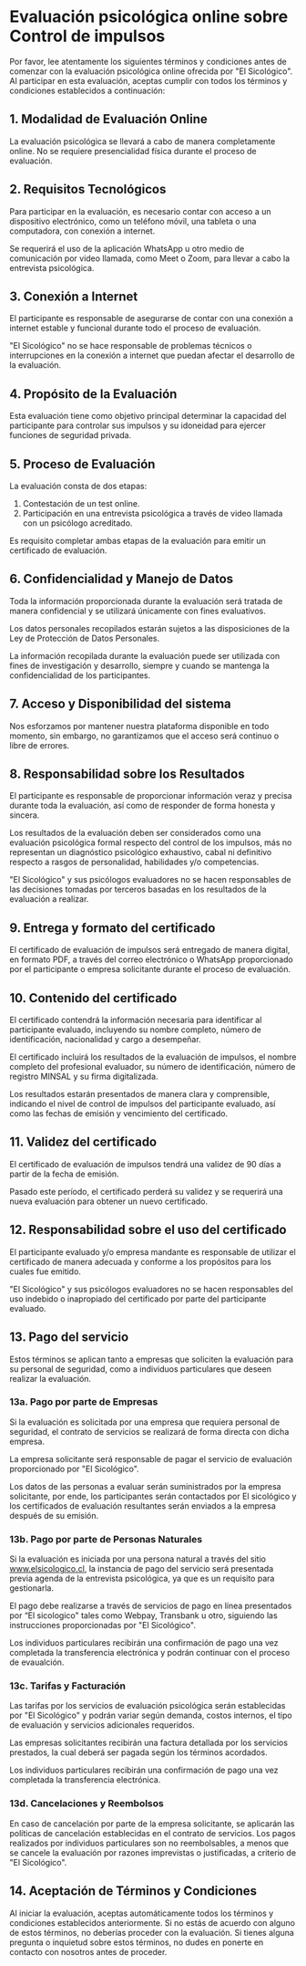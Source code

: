 # Evaluación psicológica online sobre Control de impulsos
 
Por favor, lee atentamente los siguientes términos y condiciones antes de comenzar con la evaluación
psicológica online ofrecida por "El Sicológico". Al participar en esta evaluación, aceptas cumplir
con todos los términos y condiciones establecidos a continuación:
 
## 1. Modalidad de Evaluación Online

La evaluación psicológica se llevará a cabo de manera completamente online.
No se requiere presencialidad física durante el proceso de evaluación.
 
## 2. Requisitos Tecnológicos

Para participar en la evaluación, es necesario contar con acceso a un dispositivo electrónico,
como un teléfono móvil, una tableta o una computadora, con conexión a internet.

Se requerirá el uso de la aplicación WhatsApp u otro medio de comunicación por video llamada,
como Meet o Zoom, para llevar a cabo la entrevista psicológica.
 
## 3. Conexión a Internet

El participante es responsable de asegurarse de contar con una conexión a internet estable
y funcional durante todo el proceso de evaluación.

"El Sicológico" no se hace responsable de problemas técnicos o interrupciones en la conexión
a internet que puedan afectar el desarrollo de la evaluación.
 
## 4. Propósito de la Evaluación

Esta evaluación tiene como objetivo principal determinar la capacidad del participante para
controlar sus impulsos y su idoneidad para ejercer funciones de seguridad privada.
 
## 5. Proceso de Evaluación

La evaluación consta de dos etapas:

  1. Contestación de un test online. 
  2. Participación en una entrevista psicológica a través de video llamada con un psicólogo acreditado.

Es requisito completar ambas etapas de la evaluación para emitir un certificado de evaluación.
 
## 6. Confidencialidad y Manejo de Datos

Toda la información proporcionada durante la evaluación será tratada de manera confidencial
y se utilizará únicamente con fines evaluativos.

Los datos personales recopilados estarán sujetos a las disposiciones de la Ley de Protección
de Datos Personales.

La información recopilada durante la evaluación puede ser utilizada con fines de investigación
y desarrollo, siempre y cuando se mantenga la confidencialidad de los participantes.
 
## 7. Acceso y Disponibilidad del sistema

Nos esforzamos por mantener nuestra plataforma disponible en todo momento, sin embargo,
no garantizamos que el acceso será continuo o libre de errores.

## 8. Responsabilidad sobre los Resultados

El participante es responsable de proporcionar información veraz y precisa durante toda
la evaluación, así como de responder de forma honesta y sincera.

Los resultados de la evaluación deben ser considerados como una evaluación psicológica formal
respecto del control de los impulsos, más no representan un diagnóstico psicológico exhaustivo,
cabal ni definitivo respecto a rasgos de personalidad, habilidades y/o competencias.

"El Sicológico" y sus psicólogos evaluadores no se hacen responsables de las decisiones tomadas
por terceros basadas en los resultados de la evaluación a realizar.
 
## 9. Entrega y formato del certificado

El certificado de evaluación de impulsos será entregado de manera digital, en formato PDF,
a través del correo electrónico o WhatsApp proporcionado por el participante o empresa
solicitante durante el proceso de evaluación.
 
## 10. Contenido del certificado

El certificado contendrá la información necesaria para identificar al participante evaluado,
incluyendo su nombre completo, número de identificación, nacionalidad y cargo a desempeñar.

El certificado incluirá los resultados de la evaluación de impulsos, el nombre completo del
profesional evaluador, su número de identificación, número de registro MINSAL y su firma digitalizada.

Los resultados estarán presentados de manera clara y comprensible, indicando el nivel de
control de impulsos del participante evaluado, así como las fechas de emisión y vencimiento
del certificado.
 
## 11. Validez del certificado

El certificado de evaluación de impulsos tendrá una validez de 90 días a partir de la fecha de emisión.

Pasado este período, el certificado perderá su validez y se requerirá una nueva
evaluación para obtener un nuevo certificado.
 
## 12. Responsabilidad sobre el uso del certificado

El participante evaluado y/o empresa mandante es responsable de utilizar el certificado
de manera adecuada y conforme a los propósitos para los cuales fue emitido.

"El Sicológico" y sus psicólogos evaluadores no se hacen responsables del uso indebido o
inapropiado del certificado por parte del participante evaluado.
 
## 13. Pago del servicio

Estos términos se aplican tanto a empresas que soliciten la evaluación para su personal
de seguridad, como a individuos particulares que deseen realizar la evaluación.
 
### 13a. Pago por parte de Empresas

Si la evaluación es solicitada por una empresa que requiera personal de seguridad,
el contrato de servicios se realizará de forma directa con dicha empresa.

La empresa solicitante será responsable de pagar el servicio de evaluación proporcionado
por "El Sicológico".

Los datos de las personas a evaluar serán suministrados por la empresa solicitante,
por ende, los participantes serán contactados por El sicológico y los certificados
de evaluación resultantes serán enviados a la empresa después de su emisión.
 
### 13b. Pago por parte de Personas Naturales

Si la evaluación es iniciada por una persona natural a través del sitio
<a href="https://www.elsicologico.cl" target="_blank">www.elsicologico.cl</a>,
la instancia de pago del servicio será presentada previa agenda de la entrevista psicológica,
ya que es un requisito para gestionarla.

El pago debe realizarse a través de servicios de pago en línea presentados por
“El sicologico" tales como Webpay, Transbank u otro, siguiendo las instrucciones proporcionadas
por "El Sicológico".

Los individuos particulares recibirán una confirmación de pago una vez completada la
transferencia electrónica y podrán continuar con el proceso de evaualción.
 
### 13c. Tarifas y Facturación

Las tarifas por los servicios de evaluación psicológica serán establecidas por "El Sicológico"
y podrán variar según demanda, costos internos, el tipo de evaluación y servicios adicionales
requeridos.

Las empresas solicitantes recibirán una factura detallada por los servicios prestados,
la cual deberá ser pagada según los términos acordados.

Los individuos particulares recibirán una confirmación de pago una vez completada la
transferencia electrónica.
 
### 13d. Cancelaciones y Reembolsos

En caso de cancelación por parte de la empresa solicitante, se aplicarán las políticas
de cancelación establecidas en el contrato de servicios.
Los pagos realizados por individuos particulares son no reembolsables, a menos que se
cancele la evaluación por razones imprevistas o justificadas, a criterio de "El Sicológico".
 
## 14. Aceptación de Términos y Condiciones
Al iniciar la evaluación, aceptas automáticamente todos los términos y condiciones
establecidos anteriormente.
Si no estás de acuerdo con alguno de estos términos, no deberías proceder con la evaluación.
Si tienes alguna pregunta o inquietud sobre estos términos, no dudes en ponerte en contacto
con nosotros antes de proceder.

